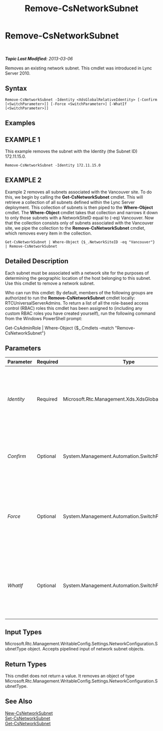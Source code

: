 ﻿---
title: Remove-CsNetworkSubnet
TOCTitle: Remove-CsNetworkSubnet
ms:assetid: 251ddb5c-4837-4810-b46f-d276f9535653
ms:mtpsurl: https://technet.microsoft.com/en-us/library/Gg425726(v=OCS.15)
ms:contentKeyID: 48183639
ms.date: 07/23/2014
mtps_version: v=OCS.15
---

<div data-xmlns="http://www.w3.org/1999/xhtml">

<div class="topic" data-xmlns="http://www.w3.org/1999/xhtml" data-msxsl="urn:schemas-microsoft-com:xslt" data-cs="http://msdn.microsoft.com/en-us/">

<div data-asp="http://msdn2.microsoft.com/asp">

# Remove-CsNetworkSubnet

</div>

<div id="mainSection">

<div id="mainBody">

<span> </span>

_**Topic Last Modified:** 2013-03-06_

Removes an existing network subnet. This cmdlet was introduced in Lync Server 2010.

<div>

## Syntax

    Remove-CsNetworkSubnet -Identity <XdsGlobalRelativeIdentity> [-Confirm [<SwitchParameter>]] [-Force <SwitchParameter>] [-WhatIf [<SwitchParameter>]]

</div>

<div>

## Examples

<div>

## EXAMPLE 1

This example removes the subnet with the Identity (the Subnet ID) 172.11.15.0.

    Remove-CsNetworkSubnet -Identity 172.11.15.0

</div>

<div>

## EXAMPLE 2

Example 2 removes all subnets associated with the Vancouver site. To do this, we begin by calling the **Get-CsNetworkSubnet** cmdlet. This will retrieve a collection of all subnets defined within the Lync Server deployment. This collection of subnets is then piped to the **Where-Object** cmdlet. The **Where-Object** cmdlet takes that collection and narrows it down to only those subnets with a NetworkSiteID equal to (-eq) Vancouver. Now that the collection consists only of subnets associated with the Vancouver site, we pipe the collection to the **Remove-CsNetworkSubnet** cmdlet, which removes every item in the collection.

    Get-CsNetworkSubnet | Where-Object {$_.NetworkSiteID -eq "Vancouver"} | Remove-CsNetworkSubnet

</div>

</div>

<div>

## Detailed Description

Each subnet must be associated with a network site for the purposes of determining the geographic location of the host belonging to this subnet. Use this cmdlet to remove a network subnet.

Who can run this cmdlet: By default, members of the following groups are authorized to run the **Remove-CsNetworkSubnet** cmdlet locally: RTCUniversalServerAdmins. To return a list of all the role-based access control (RBAC) roles this cmdlet has been assigned to (including any custom RBAC roles you have created yourself), run the following command from the Windows PowerShell prompt:

Get-CsAdminRole | Where-Object {$\_.Cmdlets –match "Remove-CsNetworkSubnet"}

</div>

<div>

## Parameters


<table>
<colgroup>
<col style="width: 25%" />
<col style="width: 25%" />
<col style="width: 25%" />
<col style="width: 25%" />
</colgroup>
<thead>
<tr class="header">
<th>Parameter</th>
<th>Required</th>
<th>Type</th>
<th>Description</th>
</tr>
</thead>
<tbody>
<tr class="odd">
<td><p><em>Identity</em></p></td>
<td><p>Required</p></td>
<td><p>Microsoft.Rtc.Management.Xds.XdsGlobalRelativeIdentity</p></td>
<td><p>The unique subnet ID of the subnet you want to remove. This value will be an IP address (such as 174.11.12.0).</p></td>
</tr>
<tr class="even">
<td><p><em>Confirm</em></p></td>
<td><p>Optional</p></td>
<td><p>System.Management.Automation.SwitchParameter</p></td>
<td><p>Prompts you for confirmation before executing the command.</p></td>
</tr>
<tr class="odd">
<td><p><em>Force</em></p></td>
<td><p>Optional</p></td>
<td><p>System.Management.Automation.SwitchParameter</p></td>
<td><p>Suppresses any confirmation prompts that would otherwise be displayed before making changes.</p></td>
</tr>
<tr class="even">
<td><p><em>WhatIf</em></p></td>
<td><p>Optional</p></td>
<td><p>System.Management.Automation.SwitchParameter</p></td>
<td><p>Describes what would happen if you executed the command without actually executing the command.</p></td>
</tr>
</tbody>
</table>


</div>

<div>

## Input Types

Microsoft.Rtc.Management.WritableConfig.Settings.NetworkConfiguration.SubnetType object. Accepts pipelined input of network subnet objects.

</div>

<div>

## Return Types

This cmdlet does not return a value. It removes an object of type Microsoft.Rtc.Management.WritableConfig.Settings.NetworkConfiguration.SubnetType.

</div>

<div>

## See Also


[New-CsNetworkSubnet](new-csnetworksubnet.md)  
[Set-CsNetworkSubnet](set-csnetworksubnet.md)  
[Get-CsNetworkSubnet](get-csnetworksubnet.md)  
  

</div>

</div>

<span> </span>

</div>

</div>

</div>


